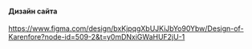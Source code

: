 #### Дизайн сайта
https://www.figma.com/design/bxKjpqgXbUJKiJbYo90Ybw/Design-of-Karenfore?node-id=509-2&t=y0mDNxiGWaHUF2jU-1
